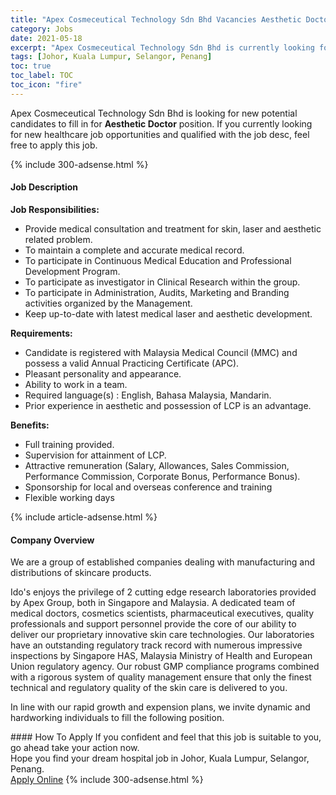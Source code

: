 ```yaml
---
title: "Apex Cosmeceutical Technology Sdn Bhd Vacancies Aesthetic Doctor" 
category: Jobs 
date: 2021-05-18 
excerpt: "Apex Cosmeceutical Technology Sdn Bhd is currently looking for suitable person to fill in the Aesthetic Doctor which positioned at Johor, Kuala Lumpur, Selangor, Penang" 
tags: [Johor, Kuala Lumpur, Selangor, Penang] 
toc: true 
toc_label: TOC 
toc_icon: "fire" 
--- 
```


<p>Apex Cosmeceutical Technology Sdn Bhd is looking for new potential candidates to fill in for <b>Aesthetic Doctor</b> position. If you currently looking for new healthcare job opportunities and qualified with the job desc, feel free to apply this job.
</p>{% include 300-adsense.html %} 
<div><div><h4>Job Description</h4></div><div><div><span><div><p><strong>Job Responsibilities:</strong></p><ul><li>Provide medical consultation and treatment for skin, laser and aesthetic related problem.</li><li>To maintain a complete and accurate medical record.</li><li>To participate in Continuous Medical Education and Professional Development Program.</li><li>To participate as investigator in Clinical Research within the group.</li><li>To participate in Administration, Audits, Marketing and Branding activities organized by the Management.</li><li>Keep up-to-date with latest medical laser and aesthetic development.</li></ul><p><strong>Requirements:</strong></p><ul><li>Candidate is registered with Malaysia Medical Council (MMC) and possess a valid Annual Practicing Certificate (APC).</li><li>Pleasant personality and appearance.</li><li>Ability to work in a team.</li><li>Required language(s) : English, Bahasa Malaysia, Mandarin.</li><li>Prior experience in aesthetic and possession of LCP is an advantage.</li></ul><p><strong>Benefits:</strong></p><ul><li>Full training provided.</li><li>Supervision for attainment of LCP.</li><li>Attractive remuneration (Salary, Allowances, Sales Commission, Performance Commission, Corporate Bonus, Performance Bonus).</li><li>Sponsorship for local and overseas conference and training&#160;</li><li>Flexible working days</li></ul></div></span></div></div></div> 
{% include article-adsense.html %} 
<div><div><h4>Company Overview</h4></div><div><div><span><div><p>We are a group of established companies dealing with manufacturing and distributions of skincare products.</p><p>Ido's enjoys the privilege of 2 cutting edge research laboratories provided by Apex Group, both in Singapore and Malaysia. A dedicated team of medical doctors, cosmetics scientists, pharmaceutical executives, quality professionals and support personnel provide the core of our ability to deliver our proprietary innovative skin care technologies. Our laboratories have an outstanding regulatory track record with numerous impressive inspections by Singapore HAS, Malaysia Ministry of Health and European Union regulatory agency. Our robust GMP compliance programs combined with a rigorous system of quality management ensure that only the finest technical and regulatory quality of the skin care is delivered to you.</p><p>In line with our rapid growth and expension plans, we invite dynamic and hardworking individuals to fill the following position.</p></div></span></div></div></div> 
#### How To Apply 
If you confident and feel that this job is suitable to you, go ahead take your action now. <br/> 
Hope you find your dream hospital job in Johor, Kuala Lumpur, Selangor, Penang. <br/> 
<a href="https://www.jobstreet.com.my/en/job/aesthetic-doctor-4569681?jobId=jobstreet-my-job-4569681" class="btn btn--warning" target="_blank" rel="nofollow noopenner">Apply Online</a> 
{% include 300-adsense.html %} 